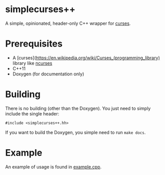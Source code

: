 # simplecurses++

A simple, opinionated, header-only C++ wrapper for [curses](https://en.wikipedia.org/wiki/Curses_(programming_library)).

# Prerequisites

* A [curses](https://en.wikipedia.org/wiki/Curses_(programming_library) library like [ncurses](https://en.wikipedia.org/wiki/Ncurses)
* C++11
* Doxygen (for documentation only)

# Building

There is no building (other than the Doxygen). You just need to simply
include the single header:

```
#include <simplecurses++.hh>
```

If you want to build the Doxygen, you simple need to run `make docs`.

# Example

An example of usage is found in [example.cpp](example.cpp). 
